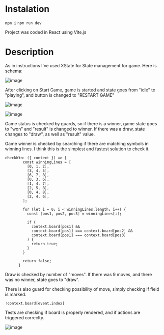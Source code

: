 # Instalation

```npm i```
```npm run dev```

Project was coded in React using Vite.js

# Description

As in instructions I've used XState for State management for game. Here is schema:

![image](https://github.com/user-attachments/assets/1714413e-7508-4d0d-aa23-5b8a39b7b1f9)

After clicking on Start Game, game is started and state goes from "idle" to "playing", and button is changed to "RESTART GAME"

![image](https://github.com/user-attachments/assets/a08536be-a383-4a15-bc7c-34fb2c4bd0f8)

![image](https://github.com/user-attachments/assets/82ba88ac-6a70-4dd9-9514-9da8d4e4eb49)

Game status is checked by guards, so if there is a winner, game state goes to "won" and "result" is changed to winner.
If there was a draw, state changes to "draw", as well as "result" value.

Game winner is checked by searching if there are matching symbols in winning lines. I think this is the simplest and fastest solution to check it.

```
checkWin: ({ context }) => {
        const winningLines = [
          [0, 1, 2],
          [3, 4, 5],
          [6, 7, 8],
          [0, 3, 6],
          [1, 4, 7],
          [2, 5, 8],
          [0, 4, 8],
          [2, 4, 6],
        ];

        for (let i = 0; i < winningLines.length; i++) {
          const [pos1, pos2, pos3] = winningLines[i];

          if (
            context.board[pos1] &&
            context.board[pos1] === context.board[pos2] &&
            context.board[pos1] === context.board[pos3]
          ) {
            return true;
          }
        }

        return false;
      }
```

Draw is checked by number of "moves". If there was 9 moves, and there was no winner, state goes to "draw".

There is also guard for checking possibility of move, simply checking if field is marked.

```!context.board[event.index]```

Tests are checking if board is properly rendered, and if actions are triggered correclty.

![image](https://github.com/user-attachments/assets/5fc3de59-13e4-4ec2-8478-c3dc1142ed22)



